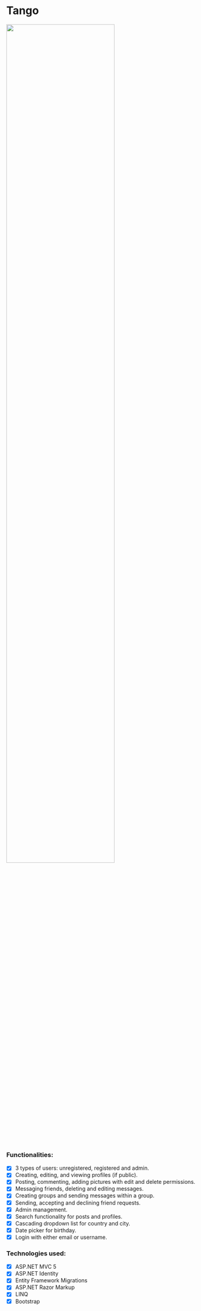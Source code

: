 # Tango

<p>
<img src="Media/presentation1.gif" width=75%>
</p>

### Functionalities:
- [x] 3 types of users: unregistered, registered and admin.
- [x] Creating, editing, and viewing profiles (if public).
- [x] Posting, commenting, adding pictures with edit and delete permissions.
- [x] Messaging friends, deleting and editing messages.
- [x] Creating groups and sending messages within a group.
- [x] Sending, accepting and declining friend requests.
- [x] Admin management.
- [x] Search functionality for posts and profiles.
- [x] Cascading dropdown list for country and city.
- [x] Date picker for birthday.
- [x] Login with either email or username.

### Technologies used:
- [x] ASP.NET MVC 5
- [x] ASP.NET Identity
- [x] Entity Framework Migrations
- [x] ASP.NET Razor Markup
- [x] LINQ
- [x] Bootstrap
